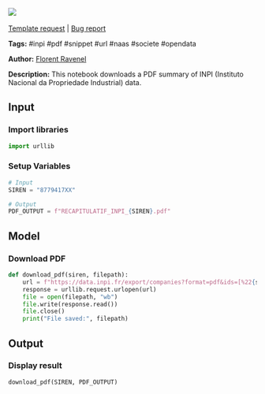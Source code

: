 <a href="https://app.naas.ai/user-redirect/naas/downloader?url=https://raw.githubusercontent.com/jupyter-naas/awesome-notebooks/master/INPI/INPI_Download_PDF_recap.ipynb" target="_parent"><img src="https://naasai-public.s3.eu-west-3.amazonaws.com/open_in_naas.svg"/></a><br><br><a href="https://github.com/jupyter-naas/awesome-notebooks/issues/new?assignees=&labels=&template=template-request.md&title=Tool+-+Action+of+the+notebook+">Template request</a> | <a href="https://github.com/jupyter-naas/awesome-notebooks/issues/new?assignees=&labels=bug&template=bug_report.md&title=INPI+-+Download+PDF+recap:+Error+short+description">Bug report</a>

**Tags:** #inpi #pdf #snippet #url #naas #societe #opendata

**Author:** [Florent Ravenel](https://www.linkedin.com/in/florent-ravenel/)

**Description:** This notebook downloads a PDF summary of INPI (Instituto Nacional da Propriedade Industrial) data.

## Input

### Import libraries


```python
import urllib
```

### Setup Variables


```python
# Input
SIREN = "8779417XX"

# Output
PDF_OUTPUT = f"RECAPITULATIF_INPI_{SIREN}.pdf"
```

## Model

### Download PDF


```python
def download_pdf(siren, filepath):
    url = f"https://data.inpi.fr/export/companies?format=pdf&ids=[%22{siren}%22]"
    response = urllib.request.urlopen(url)
    file = open(filepath, "wb")
    file.write(response.read())
    file.close()
    print("File saved:", filepath)
```

## Output

### Display result


```python
download_pdf(SIREN, PDF_OUTPUT)
```
